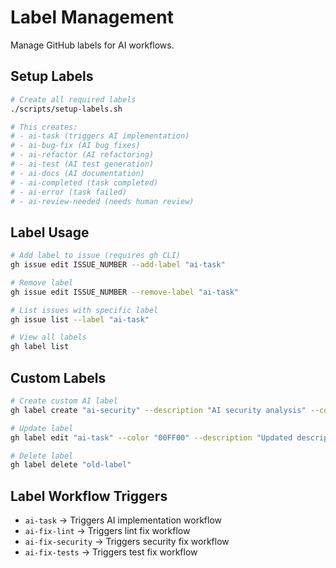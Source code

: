 # Label Management

Manage GitHub labels for AI workflows.

## Setup Labels

```bash
# Create all required labels
./scripts/setup-labels.sh

# This creates:
# - ai-task (triggers AI implementation)
# - ai-bug-fix (AI bug fixes)
# - ai-refactor (AI refactoring)
# - ai-test (AI test generation)
# - ai-docs (AI documentation)
# - ai-completed (task completed)
# - ai-error (task failed)
# - ai-review-needed (needs human review)
```

## Label Usage

```bash
# Add label to issue (requires gh CLI)
gh issue edit ISSUE_NUMBER --add-label "ai-task"

# Remove label
gh issue edit ISSUE_NUMBER --remove-label "ai-task"

# List issues with specific label
gh issue list --label "ai-task"

# View all labels
gh label list
```

## Custom Labels

```bash
# Create custom AI label
gh label create "ai-security" --description "AI security analysis" --color "FF0000"

# Update label
gh label edit "ai-task" --color "00FF00" --description "Updated description"

# Delete label
gh label delete "old-label"
```

## Label Workflow Triggers

- `ai-task` → Triggers AI implementation workflow
- `ai-fix-lint` → Triggers lint fix workflow
- `ai-fix-security` → Triggers security fix workflow
- `ai-fix-tests` → Triggers test fix workflow

